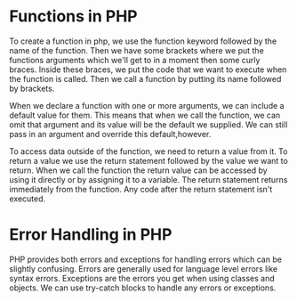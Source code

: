 # Functions in PHP

To create a function in php, we use the function keyword followed by the name of the function. Then we have some brackets where we put the functions arguments which we'll get to in a moment then some curly braces. Inside these braces, we put the code that we want to execute when the function is called. Then we call a function by putting its name followed by brackets.

When we declare a function with one or more arguments, we can include a default value for them. This means that when we call the function, we can omit that argument and its value will be the default we supplied. We can still pass in an argument and override this default,however.

To access data outside of the function, we need to return a value from it. To return a value we use the return statement followed by the value we want to return. When we call the function the return value can be accessed by using it directly or by assigning it to a variable. The return statement returns immediately from the function. Any code after the return statement isn't executed.

# Error Handling in PHP
PHP provides both errors and exceptions for handling errors which can be slightly confusing. Errors are generally used for language level errors like syntax errors. Exceptions are the errors you get when using classes and objects. We can use try-catch blocks to handle any errors or exceptions. 